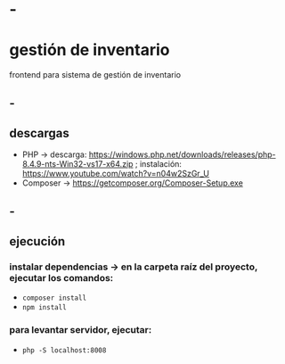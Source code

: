 # -
#  gestión de inventario
frontend para sistema de gestión de inventario
## -
## descargas
* PHP -> descarga: https://windows.php.net/downloads/releases/php-8.4.9-nts-Win32-vs17-x64.zip ; instalación: https://www.youtube.com/watch?v=n04w2SzGr_U
* Composer -> https://getcomposer.org/Composer-Setup.exe
## -
## ejecución
### instalar dependencias -> en la carpeta raíz del proyecto, ejecutar los comandos:
* ``composer install``
* ``npm install`` 
### para levantar servidor, ejecutar:
* ``php -S localhost:8008``
